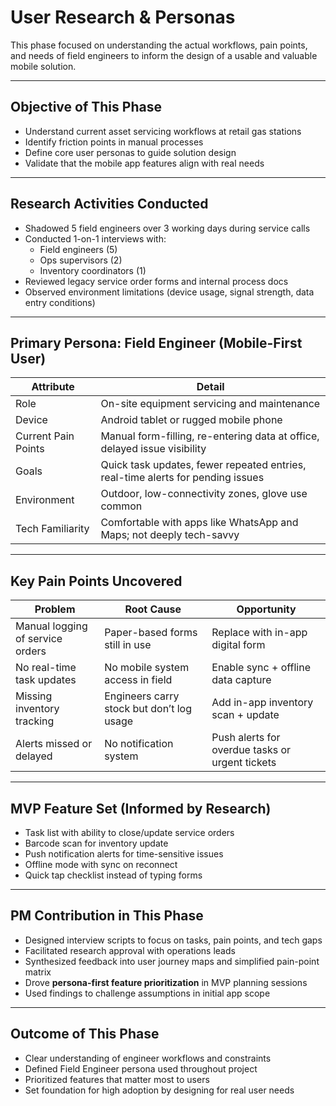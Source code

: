 # User Research & Personas

This phase focused on understanding the actual workflows, pain points, and needs of field engineers to inform the design of a usable and valuable mobile solution.

---

## Objective of This Phase

- Understand current asset servicing workflows at retail gas stations
- Identify friction points in manual processes
- Define core user personas to guide solution design
- Validate that the mobile app features align with real needs

---

## Research Activities Conducted

- Shadowed 5 field engineers over 3 working days during service calls
- Conducted 1-on-1 interviews with:
  - Field engineers (5)
  - Ops supervisors (2)
  - Inventory coordinators (1)
- Reviewed legacy service order forms and internal process docs
- Observed environment limitations (device usage, signal strength, data entry conditions)

---

## Primary Persona: Field Engineer (Mobile-First User)

| Attribute            | Detail |
|----------------------|--------|
| Role                 | On-site equipment servicing and maintenance |
| Device               | Android tablet or rugged mobile phone |
| Current Pain Points  | Manual form-filling, re-entering data at office, delayed issue visibility |
| Goals                | Quick task updates, fewer repeated entries, real-time alerts for pending issues |
| Environment          | Outdoor, low-connectivity zones, glove use common |
| Tech Familiarity     | Comfortable with apps like WhatsApp and Maps; not deeply tech-savvy |

---

## Key Pain Points Uncovered

| Problem | Root Cause | Opportunity |
|--------|------------|-------------|
| Manual logging of service orders | Paper-based forms still in use | Replace with in-app digital form |
| No real-time task updates | No mobile system access in field | Enable sync + offline data capture |
| Missing inventory tracking | Engineers carry stock but don’t log usage | Add in-app inventory scan + update |
| Alerts missed or delayed | No notification system | Push alerts for overdue tasks or urgent tickets |

---

## MVP Feature Set (Informed by Research)

- Task list with ability to close/update service orders
- Barcode scan for inventory update
- Push notification alerts for time-sensitive issues
- Offline mode with sync on reconnect
- Quick tap checklist instead of typing forms

---

## PM Contribution in This Phase

- Designed interview scripts to focus on tasks, pain points, and tech gaps
- Facilitated research approval with operations leads
- Synthesized feedback into user journey maps and simplified pain-point matrix
- Drove **persona-first feature prioritization** in MVP planning sessions
- Used findings to challenge assumptions in initial app scope

---

## Outcome of This Phase

- Clear understanding of engineer workflows and constraints
- Defined Field Engineer persona used throughout project
- Prioritized features that matter most to users
- Set foundation for high adoption by designing for real user needs
